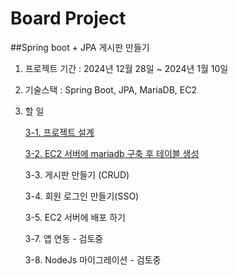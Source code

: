 # Board Project

##Spring boot + JPA 게시판 만들기

1. 프로젝트 기간 : 2024년 12월 28일 ~ 2024년 1월 10일
2. 기술스택 : Spring Boot, JPA, MariaDB, EC2
3. 할 일

   [3-1. 프로젝트 설계](https://www.notion.so/3-1-16d4c6540ca0808fa2aad7527281fa07?pvs=21)

   [3-2. EC2 서버에 mariadb 구축 후 테이블 생성](https://www.notion.so/3-2-EC2-mariadb-16d4c6540ca0807f8a2fc7b2eee48a50?pvs=21)

   3-3. 게시판 만들기 (CRUD)

   3-4. 회원 로그인 만들기(SSO)

   3-5. EC2 서버에 배포 하기

   3-7. 앱 연동 - 검토중

   3-8. NodeJs 마이그레이션 - 검토중